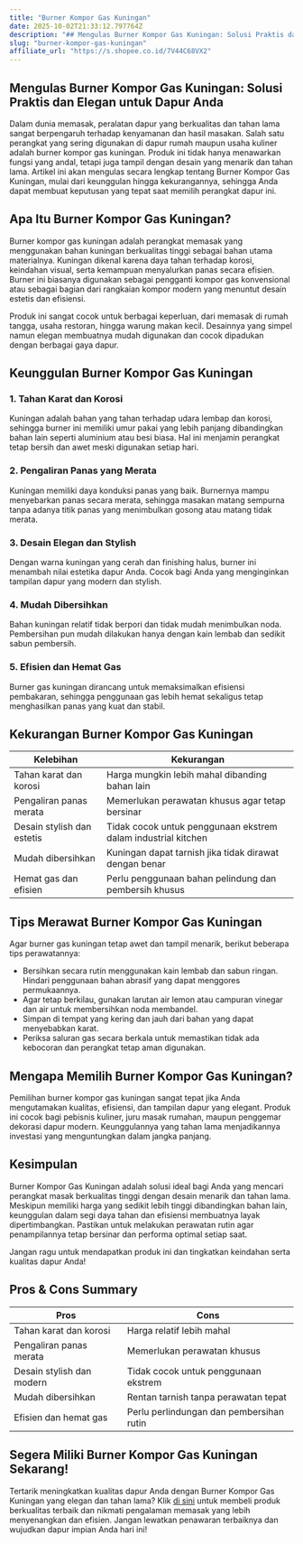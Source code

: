 ```yaml
---
title: "Burner Kompor Gas Kuningan"
date: 2025-10-02T21:33:12.797764Z
description: "## Mengulas Burner Kompor Gas Kuningan: Solusi Praktis dan Elegan untuk Dapur Anda..."
slug: "burner-kompor-gas-kuningan"
affiliate_url: "https://s.shopee.co.id/7V44C68VX2"
---
```

## Mengulas Burner Kompor Gas Kuningan: Solusi Praktis dan Elegan untuk Dapur Anda

Dalam dunia memasak, peralatan dapur yang berkualitas dan tahan lama sangat berpengaruh terhadap kenyamanan dan hasil masakan. Salah satu perangkat yang sering digunakan di dapur rumah maupun usaha kuliner adalah burner kompor gas kuningan. Produk ini tidak hanya menawarkan fungsi yang andal, tetapi juga tampil dengan desain yang menarik dan tahan lama. Artikel ini akan mengulas secara lengkap tentang Burner Kompor Gas Kuningan, mulai dari keunggulan hingga kekurangannya, sehingga Anda dapat membuat keputusan yang tepat saat memilih perangkat dapur ini.

## Apa Itu Burner Kompor Gas Kuningan?

Burner kompor gas kuningan adalah perangkat memasak yang menggunakan bahan kuningan berkualitas tinggi sebagai bahan utama materialnya. Kuningan dikenal karena daya tahan terhadap korosi, keindahan visual, serta kemampuan menyalurkan panas secara efisien. Burner ini biasanya digunakan sebagai pengganti kompor gas konvensional atau sebagai bagian dari rangkaian kompor modern yang menuntut desain estetis dan efisiensi.

Produk ini sangat cocok untuk berbagai keperluan, dari memasak di rumah tangga, usaha restoran, hingga warung makan kecil. Desainnya yang simpel namun elegan membuatnya mudah digunakan dan cocok dipadukan dengan berbagai gaya dapur.

## Keunggulan Burner Kompor Gas Kuningan

### 1. Tahan Karat dan Korosi

Kuningan adalah bahan yang tahan terhadap udara lembap dan korosi, sehingga burner ini memiliki umur pakai yang lebih panjang dibandingkan bahan lain seperti aluminium atau besi biasa. Hal ini menjamin perangkat tetap bersih dan awet meski digunakan setiap hari.

### 2. Pengaliran Panas yang Merata

Kuningan memiliki daya konduksi panas yang baik. Burnernya mampu menyebarkan panas secara merata, sehingga masakan matang sempurna tanpa adanya titik panas yang menimbulkan gosong atau matang tidak merata.

### 3. Desain Elegan dan Stylish

Dengan warna kuningan yang cerah dan finishing halus, burner ini menambah nilai estetika dapur Anda. Cocok bagi Anda yang menginginkan tampilan dapur yang modern dan stylish.

### 4. Mudah Dibersihkan

Bahan kuningan relatif tidak berpori dan tidak mudah menimbulkan noda. Pembersihan pun mudah dilakukan hanya dengan kain lembab dan sedikit sabun pembersih.

### 5. Efisien dan Hemat Gas

Burner gas kuningan dirancang untuk memaksimalkan efisiensi pembakaran, sehingga penggunaan gas lebih hemat sekaligus tetap menghasilkan panas yang kuat dan stabil.

## Kekurangan Burner Kompor Gas Kuningan

| Kelebihan | Kekurangan |
|---|---|
| Tahan karat dan korosi | Harga mungkin lebih mahal dibanding bahan lain |
| Pengaliran panas merata | Memerlukan perawatan khusus agar tetap bersinar |
| Desain stylish dan estetis | Tidak cocok untuk penggunaan ekstrem dalam industrial kitchen |
| Mudah dibersihkan | Kuningan dapat tarnish jika tidak dirawat dengan benar |
| Hemat gas dan efisien | Perlu penggunaan bahan pelindung dan pembersih khusus |

## Tips Merawat Burner Kompor Gas Kuningan

Agar burner gas kuningan tetap awet dan tampil menarik, berikut beberapa tips perawatannya:

- Bersihkan secara rutin menggunakan kain lembab dan sabun ringan. Hindari penggunaan bahan abrasif yang dapat menggores permukaannya.
- Agar tetap berkilau, gunakan larutan air lemon atau campuran vinegar dan air untuk membersihkan noda membandel.
- Simpan di tempat yang kering dan jauh dari bahan yang dapat menyebabkan karat.
- Periksa saluran gas secara berkala untuk memastikan tidak ada kebocoran dan perangkat tetap aman digunakan.

## Mengapa Memilih Burner Kompor Gas Kuningan?

Pemilihan burner kompor gas kuningan sangat tepat jika Anda mengutamakan kualitas, efisiensi, dan tampilan dapur yang elegant. Produk ini cocok bagi pebisnis kuliner, juru masak rumahan, maupun penggemar dekorasi dapur modern. Keunggulannya yang tahan lama menjadikannya investasi yang menguntungkan dalam jangka panjang.

## Kesimpulan

Burner Kompor Gas Kuningan adalah solusi ideal bagi Anda yang mencari perangkat masak berkualitas tinggi dengan desain menarik dan tahan lama. Meskipun memiliki harga yang sedikit lebih tinggi dibandingkan bahan lain, keunggulan dalam segi daya tahan dan efisiensi membuatnya layak dipertimbangkan. Pastikan untuk melakukan perawatan rutin agar penampilannya tetap bersinar dan performa optimal setiap saat.

Jangan ragu untuk mendapatkan produk ini dan tingkatkan keindahan serta kualitas dapur Anda!

## Pros & Cons Summary

| Pros | Cons |
|---|---|
| Tahan karat dan korosi | Harga relatif lebih mahal |
| Pengaliran panas merata | Memerlukan perawatan khusus |
| Desain stylish dan modern | Tidak cocok untuk penggunaan ekstrem |
| Mudah dibersihkan | Rentan tarnish tanpa perawatan tepat |
| Efisien dan hemat gas | Perlu perlindungan dan pembersihan rutin |

## Segera Miliki Burner Kompor Gas Kuningan Sekarang!

Tertarik meningkatkan kualitas dapur Anda dengan Burner Kompor Gas Kuningan yang elegan dan tahan lama? Klik [di sini](https://s.shopee.co.id/7V44C68VX2) untuk membeli produk berkualitas terbaik dan nikmati pengalaman memasak yang lebih menyenangkan dan efisien. Jangan lewatkan penawaran terbaiknya dan wujudkan dapur impian Anda hari ini!